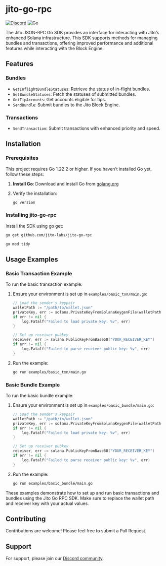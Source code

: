 # jito-go-rpc

[![Discord](https://img.shields.io/discord/938287290806042626?label=Discord&logo=discord&style=flat&color=7289DA)](https://discord.gg/jTSmEzaR)
![Go](https://img.shields.io/badge/Go-1.22.2-blue?logo=go&logoColor=white)

The Jito JSON-RPC Go SDK provides an interface for interacting with Jito's enhanced Solana infrastructure. This SDK supports methods for managing bundles and transactions, offering improved performance and additional features while interacting with the Block Engine.

## Features

### Bundles
- `GetInflightBundleStatuses`: Retrieve the status of in-flight bundles.
- `GetBundleStatuses`: Fetch the statuses of submitted bundles.
- `GetTipAccounts`: Get accounts eligible for tips.
- `SendBundle`: Submit bundles to the Jito Block Engine.

### Transactions
- `SendTransaction`: Submit transactions with enhanced priority and speed.

## Installation

### Prerequisites

This project requires Go 1.22.2 or higher. If you haven't installed Go yet, follow these steps:

1. **Install Go**:
   Download and install Go from [golang.org](https://golang.org/dl/)

2. Verify the installation:
   ```bash
   go version
   ```

### Installing jito-go-rpc

Install the SDK using go get:

```bash
go get github.com/jito-labs/jito-go-rpc
```

```bash
go mod tidy
```
## Usage Examples

### Basic Transaction Example

To run the basic transaction example:

1. Ensure your environment is set up in `examples/basic_txn/main.go`:

   ```go
   // Load the sender's keypair
   walletPath := "/path/to/wallet.json"
   privateKey, err := solana.PrivateKeyFromSolanaKeygenFile(walletPath)
   if err != nil {
       log.Fatalf("Failed to load private key: %v", err)
   }

   // Set up receiver pubkey
   receiver, err := solana.PublicKeyFromBase58("YOUR_RECEIVER_KEY")
   if err != nil {
       log.Fatalf("Failed to parse receiver public key: %v", err)
   }
   ```

2. Run the example:
   ```bash
   go run examples/basic_txn/main.go
   ```

### Basic Bundle Example

To run the basic bundle example:

1. Ensure your environment is set up in `examples/basic_bundle/main.go`:

   ```go
   // Load the sender's keypair
   walletPath := "/path/to/wallet.json"
   privateKey, err := solana.PrivateKeyFromSolanaKeygenFile(walletPath)
   if err != nil {
       log.Fatalf("Failed to load private key: %v", err)
   }

   // Set up receiver pubkey
   receiver, err := solana.PublicKeyFromBase58("YOUR_RECEIVER_KEY")
   if err != nil {
       log.Fatalf("Failed to parse receiver public key: %v", err)
   }
   ```

2. Run the example:
   ```bash
   go run examples/basic_bundle/main.go
   ```

These examples demonstrate how to set up and run basic transactions and bundles using the Jito Go RPC SDK. Make sure to replace the wallet path and receiver key with your actual values.

## Contributing

Contributions are welcome! Please feel free to submit a Pull Request.

## Support

For support, please join our [Discord community](https://discord.gg/jTSmEzaR).
